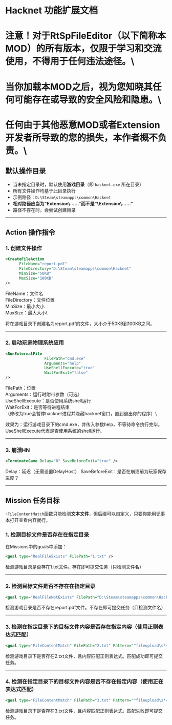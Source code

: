# Hacknet 功能扩展文档
# 注意！对于RtSpFileEditor（以下简称本MOD）的所有版本，仅限于学习和交流使用，不得用于任何违法途径。\
# 当你加载本MOD之后，视为您知晓其任何可能存在或导致的安全风险和隐患。\
# 任何由于其他恶意MOD或者Extension开发者所导致的您的损失，本作者概不负责。\
## 默认操作目录
- 当未指定目录时，默认使用**游戏目录**（即 `hacknet.exe` 所在目录）
- 所有文件操作均基于此目录执行
- 示例路径：`D:\Steam\steamapps\common\Hacknet`
- **相对路径应当为"Extension\……"而不是"\Extension\……"**
- 路径不存在时，会尝试创建目录
---

##  Action 操作指令

### 1.  创建文件操作
```xml
<CreateFileAction 
      FileName="report.pdf" 
      FileDirectory="D:\Steam\steamapps\common\Hacknet" 
      MinSize="50KB" 
      MaxSize="100KB" 
/>
```
FileName：文件名\
FileDirectory：文件位置\
MinSize：最小大小 \
MaxSize：最大大小\

将在游戏目录下创建名为report.pdf的文件，大小介于50KB到100KB之间。

---
### 2.  启动玩家物理系统应用
```xml
<RunExternalFile 
                 FilePath="cmd.exe" 
                 Arguments="help" 
                 UseShellExecute="true" 
                 WaitForExit="false"
/>
```

FilePath：位置\
Arguments：运行时附带参数（可选）\
UseShellExecute：是否使用系统shell运行\
WaitForExit：是否等待进程结束\
（修改为true会暂停hacknet进程并隐藏hacknet窗口，直到退出你的程序）\

效果为：运行游戏目录下的cmd.exe，并传入参数help，不等待命令执行完毕。
UseShellExecute代表是否使用系统的shell运行。

---
### 3.  崩溃HN
```xml
<TerminateGame Delay="0" SaveBeforeExit="true" /> 
```
Delay：延迟（无需设置DelayHost）
SaveBeforeExit：是否在崩溃前为玩家保存进度？


---
##  Mission 任务目标
-`FileContentMatch`函数只能检测**文本文件**，但后缀可以自定义，只要你能用记事本打开查看内容就行。
### 1.  检测目标文件是否存在在指定目录
在Missions中的goals中添加：
```xml
<goal type="RealFileExists" FilePath="1.txt" />
```
检测游戏目录是否存在1.txt文件。存在即可提交任务（只检测文件名）

---
### 2.  检测目标文件是否不存在在指定目录
```xml
<goal type="RealFileNotExists" FilePath="D:\Steam\steamapps\common\Hacknet\report.pdf" />
```
检测游戏目录是否不存在report.pdf文件。不存在即可提交任务（只检测文件名）

---
### 3.  检测在指定目录下的目标文件内容是否存在指定内容（使用正则表达式匹配）
```xml
<goal type="FileContentMatch" FilePath="2.txt" Pattern="^fileupload\s*=\s*true$" RequireMatch="true"/>
```
检测游戏目录下是否存在2.txt文件，且内容匹配正则表达式。匹配成功即可提交任务。

---
### 4.  检测在指定目录下的目标文件内容是否不存在指定内容（使用正在表达式匹配）
```xml
<goal type="FileContentMatch" FilePath="3.txt" Pattern="^fileupload\s*=\s*true$" RequireMatch="false"/>
```
检测游戏目录下是否存在3.txt文件，且内容匹配正则表达式。匹配失败即可提交任务。

